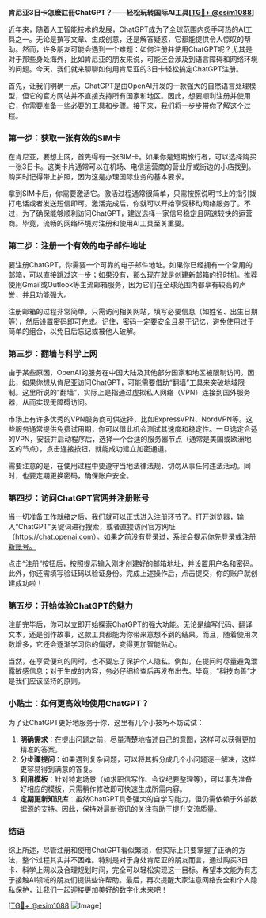**肯尼亚3日卡怎麽註冊ChatGPT？——轻松玩转国际AI工具[[TG💪+ @esim1088](https://t.me/s/esim1088)]**

近年来，随着人工智能技术的发展，ChatGPT成为了全球范围内炙手可热的AI工具之一。无论是撰写文章、生成创意，还是解答疑惑，它都能提供令人惊叹的帮助。然而，许多朋友可能会遇到一个难题：如何注册并使用ChatGPT呢？尤其是对于那些身处海外，比如肯尼亚的朋友来说，可能还会涉及到语言障碍和网络环境的问题。今天，我们就来聊聊如何用肯尼亚的3日卡轻松搞定ChatGPT注册。

首先，让我们明确一点，ChatGPT是由OpenAI开发的一款强大的自然语言处理模型，但它的官方网站并不直接支持所有国家和地区。因此，想要顺利注册并使用它，你需要准备一些必要的工具和步骤。接下来，我们将一步步带你了解这个过程。

### 第一步：获取一张有效的SIM卡

在肯尼亚，要想上网，首先得有一张SIM卡。如果你是短期旅行者，可以选择购买一张3日卡。这类卡片通常可以在机场、电信运营商的营业厅或街边的小店找到。购买时记得带上护照，因为这是办理国际业务的基本要求。

拿到SIM卡后，你需要激活它。激活过程通常很简单，只需按照说明书上的指引拨打电话或者发送短信即可。激活完成后，你就可以开始享受移动网络服务了。不过，为了确保能够顺利访问ChatGPT，建议选择一家信号稳定且网速较快的运营商。毕竟，流畅的网络环境对注册和使用AI工具至关重要。

### 第二步：注册一个有效的电子邮件地址

要注册ChatGPT，你需要一个可靠的电子邮件地址。如果你已经拥有一个常用的邮箱，可以直接跳过这一步；如果没有，那么现在就是创建新邮箱的好时机。推荐使用Gmail或Outlook等主流邮箱服务，因为它们在全球范围内都享有较高的声誉，并且功能强大。

注册邮箱的过程非常简单，只需访问相关网站，填写必要信息（如姓名、出生日期等），然后设置密码即可完成。记住，密码一定要安全且易于记忆，避免使用过于简单的组合，以免日后忘记或被他人破解。

### 第三步：翻墙与科学上网

由于某些原因，OpenAI的服务在中国大陆及其他部分国家和地区被限制访问。因此，如果你想从肯尼亚访问ChatGPT，可能需要借助“翻墙”工具来突破地域限制。这里所说的“翻墙”，实际上是指通过虚拟私人网络（VPN）连接到国外服务器，从而实现无障碍访问。

市场上有许多优秀的VPN服务商可供选择，比如ExpressVPN、NordVPN等。这些服务通常提供免费试用期，你可以借此机会测试其速度和稳定性。一旦选定合适的VPN，安装并启动程序后，选择一个合适的服务器节点（通常是美国或欧洲地区的节点），点击连接按钮，就能成功建立加密通道。

需要注意的是，在使用过程中要遵守当地法律法规，切勿从事任何违法活动。同时，也要定期更换密码，确保账户安全。

### 第四步：访问ChatGPT官网并注册账号

当一切准备工作就绪之后，我们就可以正式进入注册环节了。打开浏览器，输入“ChatGPT”关键词进行搜索，或者直接访问官方网址（https://chat.openai.com）。如果之前没有登录过，系统会提示你先登录或注册新账号。

点击“注册”按钮后，按照提示输入刚才创建好的邮箱地址，并设置用户名和密码。此外，你还需填写验证码以验证身份。完成上述操作后，点击提交，你的账户就创建成功啦！

### 第五步：开始体验ChatGPT的魅力

注册完毕后，你可以立即开始探索ChatGPT的强大功能。无论是编写代码、翻译文本，还是创作故事，这款工具都能为你带来意想不到的结果。而且，随着使用次数增多，它还会逐渐学习你的偏好，变得更加智能贴心。

当然，在享受便利的同时，也不要忘了保护个人隐私。例如，在提问时尽量避免泄露敏感信息；对于生成的内容，务必仔细检查后再发布出去。毕竟，“科技向善”才是我们应该坚持的原则。

### 小贴士：如何更高效地使用ChatGPT？

为了让ChatGPT更好地服务于你，这里有几个小技巧不妨试试：

1. **明确需求**：在提出问题之前，尽量清楚地描述自己的意图，这样可以获得更加精准的答案。
2. **分步骤提问**：如果遇到复杂问题，可以将其拆分成几个小问题逐一解决，这样更容易得到满意的答复。
3. **利用模板**：针对特定场景（如求职信写作、会议纪要整理等），可以事先准备好相应的模板，只需稍作修改即可快速生成所需内容。
4. **定期更新知识库**：虽然ChatGPT具备强大的自学习能力，但仍需依赖于外部数据源的支持。因此，保持对最新资讯的关注有助于提升交流质量。

### 结语

综上所述，尽管注册和使用ChatGPT看似繁琐，但实际上只要掌握了正确的方法，整个过程其实并不困难。特别是对于身处肯尼亚的朋友而言，通过购买3日卡、科学上网以及合理规划时间，完全可以轻松实现这一目标。希望本文能为有志于接触AI领域的朋友们提供些许帮助。最后，再次提醒大家注意网络安全和个人隐私保护，让我们一起迎接更加美好的数字化未来吧！

[[TG💪+ @esim1088](https://t.me/s/esim1088) ![Image](https://i.postimg.cc/4NQfJmqS/Snipaste-2025-05-13-00-14-12.png)]